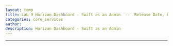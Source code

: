 ```yaml
---
layout: temp
title: Lab 9 Horizon Dashboard - Swift as an Admin  --  Release Date, Feb. 15 2017
categories: core_services
author: 
description: Horizon Dashboard - Swift as an Admin
---
```



* * *

